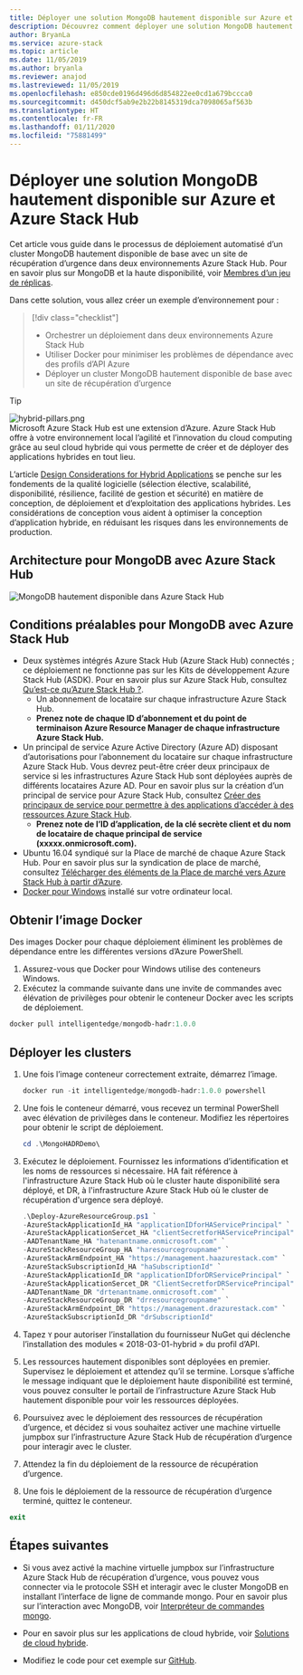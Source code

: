 ```yaml
---
title: Déployer une solution MongoDB hautement disponible sur Azure et Azure Stack Hub
description: Découvrez comment déployer une solution MongoDB hautement disponible sur Azure et Azure Stack Hub
author: BryanLa
ms.service: azure-stack
ms.topic: article
ms.date: 11/05/2019
ms.author: bryanla
ms.reviewer: anajod
ms.lastreviewed: 11/05/2019
ms.openlocfilehash: e850cde0196d496d6d854822ee0cd1a679bccca0
ms.sourcegitcommit: d450dcf5ab9e2b22b8145319dca7098065af563b
ms.translationtype: HT
ms.contentlocale: fr-FR
ms.lasthandoff: 01/11/2020
ms.locfileid: "75881499"
---
```

# <a name="deploy-a-highly-available-mongodb-solution-to-azure-and-azure-stack-hub"></a>Déployer une solution MongoDB hautement disponible sur Azure et Azure Stack Hub

Cet article vous guide dans le processus de déploiement automatisé d’un cluster MongoDB hautement disponible de base avec un site de récupération d’urgence dans deux environnements Azure Stack Hub. Pour en savoir plus sur MongoDB et la haute disponibilité, voir [Membres d’un jeu de réplicas](https://docs.mongodb.com/manual/core/replica-set-members/).

Dans cette solution, vous allez créer un exemple d’environnement pour :

> [!div class="checklist"]
> - Orchestrer un déploiement dans deux environnements Azure Stack Hub
> - Utiliser Docker pour minimiser les problèmes de dépendance avec des profils d’API Azure
> - Déployer un cluster MongoDB hautement disponible de base avec un site de récupération d’urgence


> [!Tip]  
> ![hybrid-pillars.png](./media/solution-deployment-guide-cross-cloud-scaling/hybrid-pillars.png)  
> Microsoft Azure Stack Hub est une extension d’Azure. Azure Stack Hub offre à votre environnement local l’agilité et l’innovation du cloud computing grâce au seul cloud hybride qui vous permette de créer et de déployer des applications hybrides en tout lieu.  
> 
> L’article [Design Considerations for Hybrid Applications](overview-app-design-considerations.md) se penche sur les fondements de la qualité logicielle (sélection élective, scalabilité, disponibilité, résilience, facilité de gestion et sécurité) en matière de conception, de déploiement et d’exploitation des applications hybrides. Les considérations de conception vous aident à optimiser la conception d’application hybride, en réduisant les risques dans les environnements de production.



## <a name="architecture-for-mongodb-with-azure-stack-hub"></a>Architecture pour MongoDB avec Azure Stack Hub

![MongoDB hautement disponible dans Azure Stack Hub](media/solution-deployment-guide-mongodb-ha/image1.png)

## <a name="prerequisites-for-mongodb-with-azure-stack-hub"></a>Conditions préalables pour MongoDB avec Azure Stack Hub

  - Deux systèmes intégrés Azure Stack Hub (Azure Stack Hub) connectés ; ce déploiement ne fonctionne pas sur les Kits de développement Azure Stack Hub (ASDK). Pour en savoir plus sur Azure Stack Hub, consultez [Qu’est-ce qu’Azure Stack Hub ?](https://azure.microsoft.com/overview/azure-stack/).
      - Un abonnement de locataire sur chaque infrastructure Azure Stack Hub.    
      - **Prenez note de chaque ID d’abonnement et du point de terminaison Azure Resource Manager de chaque infrastructure Azure Stack Hub.**
  - Un principal de service Azure Active Directory (Azure AD) disposant d’autorisations pour l’abonnement du locataire sur chaque infrastructure Azure Stack Hub. Vous devrez peut-être créer deux principaux de service si les infrastructures Azure Stack Hub sont déployées auprès de différents locataires Azure AD. Pour en savoir plus sur la création d’un principal de service pour Azure Stack Hub, consultez [Créer des principaux de service pour permettre à des applications d’accéder à des ressources Azure Stack Hub](https://docs.microsoft.com/azure-stack/user/azure-stack-create-service-principals).    
      - **Prenez note de l’ID d’application, de la clé secrète client et du nom de locataire de chaque principal de service (xxxxx.onmicrosoft.com).**
  - Ubuntu 16.04 syndiqué sur la Place de marché de chaque Azure Stack Hub. Pour en savoir plus sur la syndication de place de marché, consultez [Télécharger des éléments de la Place de marché vers Azure Stack Hub à partir d’Azure](https://docs.microsoft.com/azure-stack/operator/azure-stack-download-azure-marketplace-item).
  - [Docker pour Windows](https://docs.docker.com/docker-for-windows/) installé sur votre ordinateur local.

## <a name="get-the-docker-image"></a>Obtenir l’image Docker

Des images Docker pour chaque déploiement éliminent les problèmes de dépendance entre les différentes versions d’Azure PowerShell.
1.  Assurez-vous que Docker pour Windows utilise des conteneurs Windows.
2.  Exécutez la commande suivante dans une invite de commandes avec élévation de privilèges pour obtenir le conteneur Docker avec les scripts de déploiement.
```powershell  
docker pull intelligentedge/mongodb-hadr:1.0.0
```

## <a name="deploy-the-clusters"></a>Déployer les clusters

1.  Une fois l’image conteneur correctement extraite, démarrez l’image.

    ```powershell  
    docker run -it intelligentedge/mongodb-hadr:1.0.0 powershell
    ```

2.  Une fois le conteneur démarré, vous recevez un terminal PowerShell avec élévation de privilèges dans le conteneur. Modifiez les répertoires pour obtenir le script de déploiement.

    ```powershell  
    cd .\MongoHADRDemo\
    ```

3.  Exécutez le déploiement. Fournissez les informations d’identification et les noms de ressources si nécessaire. HA fait référence à l'infrastructure Azure Stack Hub où le cluster haute disponibilité sera déployé, et DR, à l'infrastructure Azure Stack Hub où le cluster de récupération d'urgence sera déployé.

    ```powershell
    .\Deploy-AzureResourceGroup.ps1 `
    -AzureStackApplicationId_HA "applicationIDforHAServicePrincipal" `
    -AzureStackApplicationSercet_HA "clientSecretforHAServicePrincipal" `
    -AADTenantName_HA "hatenantname.onmicrosoft.com" `
    -AzureStackResourceGroup_HA "haresourcegroupname" `
    -AzureStackArmEndpoint_HA "https://management.haazurestack.com" `
    -AzureStackSubscriptionId_HA "haSubscriptionId" `
    -AzureStackApplicationId_DR "applicationIDforDRServicePrincipal" `
    -AzureStackApplicationSercet_DR "ClientSecretforDRServicePrincipal" `
    -AADTenantName_DR "drtenantname.onmicrosoft.com" `
    -AzureStackResourceGroup_DR "drresourcegroupname" `
    -AzureStackArmEndpoint_DR "https://management.drazurestack.com" `
    -AzureStackSubscriptionId_DR "drSubscriptionId"
    ```

4.  Tapez `Y` pour autoriser l’installation du fournisseur NuGet qui déclenche l’installation des modules « 2018-03-01-hybrid » du profil d’API.

5.  Les ressources hautement disponibles sont déployées en premier. Supervisez le déploiement et attendez qu’il se termine. Lorsque s’affiche le message indiquant que le déploiement haute disponibilité est terminé, vous pouvez consulter le portail de l’infrastructure Azure Stack Hub hautement disponible pour voir les ressources déployées. 

6.  Poursuivez avec le déploiement des ressources de récupération d’urgence, et décidez si vous souhaitez activer une machine virtuelle jumpbox sur l’infrastructure Azure Stack Hub de récupération d’urgence pour interagir avec le cluster.

7.  Attendez la fin du déploiement de la ressource de récupération d’urgence.

8.  Une fois le déploiement de la ressource de récupération d’urgence terminé, quittez le conteneur.

  ```powershell
  exit
  ```

## <a name="next-steps"></a>Étapes suivantes

  - Si vous avez activé la machine virtuelle jumpbox sur l’infrastructure Azure Stack Hub de récupération d’urgence, vous pouvez vous connecter via le protocole SSH et interagir avec le cluster MongoDB en installant l’interface de ligne de commande mongo. Pour en savoir plus sur l’interaction avec MongoDB, voir [Interpréteur de commandes mongo](https://docs.mongodb.com/manual/mongo/).

  - Pour en savoir plus sur les applications de cloud hybride, voir [Solutions de cloud hybride](https://aka.ms/azsdevtutorials).

  - Modifiez le code pour cet exemple sur [GitHub](https://github.com/Azure-Samples/azure-intelligent-edge-patterns).
